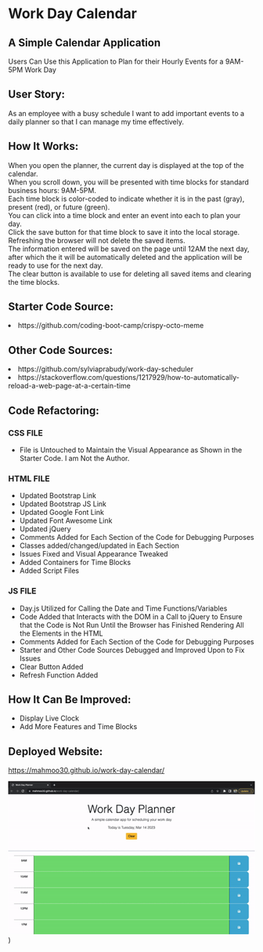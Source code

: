 # Work Day Calendar
## A Simple Calendar Application
Users Can Use this Application to Plan for their Hourly Events for a 9AM-5PM Work Day

## User Story:
As an employee with a busy schedule I want to add important events to a daily planner so that I can manage my time effectively.

## How It Works:
When you open the planner, the current day is displayed at the top of the calendar. <br>
When you scroll down, you will be presented with time blocks for standard business hours: 9AM-5PM. <br>
Each time block is color-coded to indicate whether it is in the past (gray), present (red), or future (green). <br>
You can click into a time block and enter an event into each to plan your day. <br>
Click the save button for that time block to save it into the local storage. <br>
Refreshing the browser will not delete the saved items. <br>
The information entered will be saved on the page until 12AM the next day, after which the it will be automatically deleted and the application will be ready to use for the next day. <br>
The clear button is available to use for deleting all saved items and clearing the time blocks.

## Starter Code Source:
<li> https://github.com/coding-boot-camp/crispy-octo-meme

## Other Code Sources:
<li> https://github.com/sylviaprabudy/work-day-scheduler <br>
<li> https://stackoverflow.com/questions/1217929/how-to-automatically-reload-a-web-page-at-a-certain-time


## Code Refactoring:
### CSS FILE 
- File is Untouched to Maintain the Visual Appearance as Shown in the Starter Code. I am Not the Author.
### HTML FILE
- Updated Bootstrap Link
- Updated Bootstrap JS Link
- Updated Google Font Link
- Updated Font Awesome Link
- Updated jQuery
- Comments Added for Each Section of the Code for Debugging Purposes
- Classes added/changed/updated in Each Section
- Issues Fixed and Visual Appearance Tweaked
- Added Containers for Time Blocks
- Added Script Files
### JS FILE
- Day.js Utilized for Calling the Date and Time Functions/Variables
- Code Added that Interacts with the DOM in a Call to jQuery to Ensure that the Code is Not Run Until the Browser has Finished Rendering All the Elements in the HTML
- Comments Added for Each Section of the Code for Debugging Purposes
- Starter and Other Code Sources Debugged and Improved Upon to Fix Issues
- Clear Button Added
- Refresh Function Added

## How It Can Be Improved:
- Display Live Clock 
- Add More Features and Time Blocks

## Deployed Website:
https://mahmoo30.github.io/work-day-calendar/
  
![](https://github.com/mahmoo30/work-day-calendar/blob/main/assets/images/webpage.gif))

